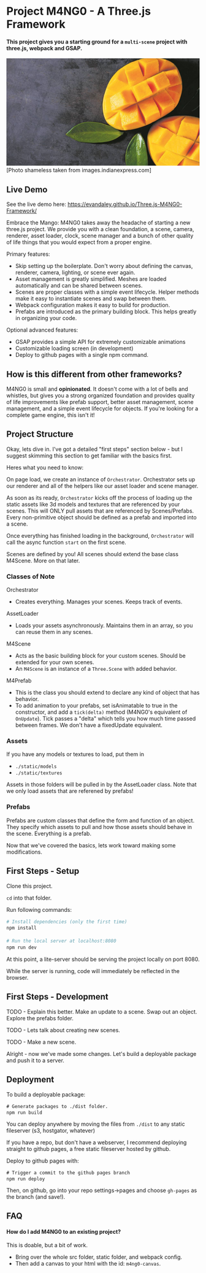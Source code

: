 # Project M4NG0 - A Three.js Framework
#### This project gives you a starting ground for a `multi-scene` project with three.js, webpack and GSAP.

![portal image](mango.jpg)
[Photo shameless taken from images.indianexpress.com]

## Live Demo
See the live demo here: https://evandaley.github.io/Three.js-M4NG0-Framework/

Embrace the Mango:
M4NG0 takes away the headache of starting a new three.js project. We provide you with a clean foundation, a scene, camera, renderer, asset loader, clock, scene manager and a bunch of other quality of life things that you would expect from a proper engine.

Primary features:
- Skip setting up the boilerplate. Don't worry about defining the canvas, renderer, camera, lighting, or scene ever again.
- Asset management is greatly simplified. Meshes are loaded automatically and can be shared between scenes.
- Scenes are proper classes with a simple event lifecycle. Helper methods make it easy to instantiate scenes and swap between them.
- Webpack configuration makes it easy to build for production.
- Prefabs are introduced as the primary building block. This helps greatly in organizing your code.

Optional advanced features:
- GSAP provides a simple API for extremely customizable animations
- Customizable loading screen (in development)
- Deploy to github pages with a single npm command.

## How is this different from other frameworks?
M4NG0 is small and **opinionated**. It doesn't come with a lot of bells and whistles, but gives you a strong organized foundation and provides quality of life improvements like prefab support, better asset management, scene management, and a simple event lifecycle for objects. If you're looking for a complete game engine, this isn't it! 

## Project Structure
Okay, lets dive in. I've got a detailed "first steps" section below - but I suggest skimming this section to get familiar with the basics first.

Heres what you need to know:

On page load, we create an instance of `Orchestrator`. Orchestrator sets up our renderer and all of the helpers like our asset loader and scene manager.

As soon as its ready, `Orchestrator` kicks off the process of loading up the static assets like 3d models and textures that are referenced by your scenes. This will ONLY pull assets that are referenced by Scenes/Prefabs. Every non-primitive object should be defined as a prefab and imported into a scene.

Once everything has finished loading in the background, `Orchestrator` will call the async function `start` on the first scene.

Scenes are defined by you! All scenes should extend the base class M4Scene. More on that later.

### Classes of Note
Orchestrator 
- Creates everything. Manages your scenes. Keeps track of events.

AssetLoader 
- Loads your assets asynchronously. Maintains them in an array, so you can reuse them in any scenes.

M4Scene 
- Acts as the basic building block for your custom scenes. Should be extended for your own scenes.
- An `M4Scene` is an instance of a `Three.Scene` with added behavior.

M4Prefab 
- This is the class you should extend to declare any kind of object that has behavior.
- To add animation to your prefabs, set isAnimatable to true in the constructor, and add a `tick(delta)` method (M4NG0's equivalent of `OnUpdate`). Tick passes a "delta" which tells you how much time passed between frames. We don't have a fixedUpdate equivalent.

### Assets
If you have any models or textures to load, put them in 
- `./static/models`
- `./static/textures`

Assets in those folders will be pulled in by the AssetLoader class. Note that we only load assets that are referened by prefabs!

### Prefabs
Prefabs are custom classes that define the form and function of an object. They specify which assets to pull and how those assets should behave in the scene. Everything is a prefab. 

Now that we've covered the basics, lets work toward making some modifications.

## First Steps - Setup
Clone this project.

`cd` into that folder.

Run following commands:

``` bash
# Install dependencies (only the first time)
npm install

# Run the local server at localhost:8080
npm run dev
```
At this point, a lite-server should be serving the project locally on port 8080.

While the server is running, code will immediately be reflected in the browser.

## First Steps - Development
TODO - Explain this better. Make an update to a scene. Swap out an object. Explore the prefabs folder.

TODO - Lets talk about creating new scenes.

TODO - Make a new scene.

Alright - now we've made some changes. Let's build a deployable package and push it to a server.

## Deployment
To build a deployable package:
```
# Generate packages to ./dist folder.
npm run build
```
You can deploy anywhere by moving the files from `./dist` to any static fileserver (s3, hostgator, whatever)

If you have a repo, but don't have a webserver, I recommend deploying straight to github pages, a free static fileserver hosted by github. 

Deploy to github pages with:
```
# Trigger a commit to the github pages branch
npm run deploy
```
Then, on github, go into your repo settings->pages and choose `gh-pages` as the branch (and save!).

## FAQ
#### How do I add M4NG0 to an existing project?
This is doable, but a bit of work.
- Bring over the whole src folder, static folder, and webpack config.
- Then add a canvas to your html with the id: `m4ng0-canvas`.
